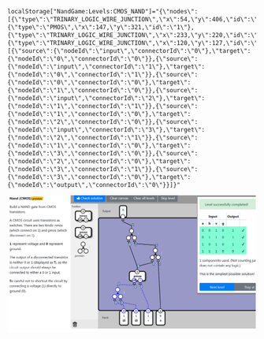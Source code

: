     localStorage["NandGame:Levels:CMOS_NAND"]="{\"nodes\":[{\"type\":\"TRINARY_LOGIC_WIRE_JUNCTION\",\"x\":54,\"y\":406,\"id\":\"0\"},{\"type\":\"PMOS\",\"x\":147,\"y\":321,\"id\":\"1\"},{\"type\":\"TRINARY_LOGIC_WIRE_JUNCTION\",\"x\":233,\"y\":220,\"id\":\"2\"},{\"type\":\"TRINARY_LOGIC_WIRE_JUNCTION\",\"x\":120,\"y\":127,\"id\":\"3\"}],\"connections\":[{\"source\":{\"nodeId\":\"input\",\"connectorId\":\"0\"},\"target\":{\"nodeId\":\"0\",\"connectorId\":\"0\"}},{\"source\":{\"nodeId\":\"input\",\"connectorId\":\"1\"},\"target\":{\"nodeId\":\"0\",\"connectorId\":\"1\"}},{\"source\":{\"nodeId\":\"0\",\"connectorId\":\"0\"},\"target\":{\"nodeId\":\"1\",\"connectorId\":\"0\"}},{\"source\":{\"nodeId\":\"input\",\"connectorId\":\"2\"},\"target\":{\"nodeId\":\"1\",\"connectorId\":\"1\"}},{\"source\":{\"nodeId\":\"1\",\"connectorId\":\"0\"},\"target\":{\"nodeId\":\"2\",\"connectorId\":\"0\"}},{\"source\":{\"nodeId\":\"input\",\"connectorId\":\"3\"},\"target\":{\"nodeId\":\"2\",\"connectorId\":\"1\"}},{\"source\":{\"nodeId\":\"1\",\"connectorId\":\"0\"},\"target\":{\"nodeId\":\"3\",\"connectorId\":\"0\"}},{\"source\":{\"nodeId\":\"2\",\"connectorId\":\"0\"},\"target\":{\"nodeId\":\"3\",\"connectorId\":\"1\"}},{\"source\":{\"nodeId\":\"3\",\"connectorId\":\"0\"},\"target\":{\"nodeId\":\"output\",\"connectorId\":\"0\"}}]}"

![-/1](CMOS_NAND_GATE.png)